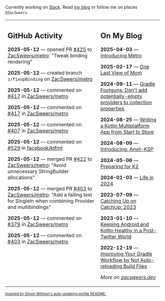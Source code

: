 Currently working on [Slack](https://slack.com/). Read [my blog](https://zacsweers.dev/) or follow me on places `@ZacSweers`.

<table><tr><td valign="top" width="60%">

## GitHub Activity
<!-- githubActivity starts -->
**2025-05-12** — opened PR [#425](https://github.com/ZacSweers/metro/pull/425) to [ZacSweers/metro](https://github.com/ZacSweers/metro): "Tweak binding rendering"

**2025-05-12** — created branch `z/fixupBinding` on [ZacSweers/metro](https://github.com/ZacSweers/metro)

**2025-05-12** — commented on [#417](https://github.com/ZacSweers/metro/pull/417#issuecomment-2873687784) in [ZacSweers/metro](https://github.com/ZacSweers/metro)

**2025-05-12** — commented on [#417](https://github.com/ZacSweers/metro/pull/417#issuecomment-2873639909) in [ZacSweers/metro](https://github.com/ZacSweers/metro)

**2025-05-12** — commented on [#407](https://github.com/ZacSweers/metro/pull/407#issuecomment-2873501383) in [ZacSweers/metro](https://github.com/ZacSweers/metro)

**2025-05-12** — commented on [#529](https://github.com/facebook/ktfmt/issues/529#issuecomment-2873405691) in [facebook/ktfmt](https://github.com/facebook/ktfmt)

**2025-05-12** — merged PR [#422](https://github.com/ZacSweers/metro/pull/422) to [ZacSweers/metro](https://github.com/ZacSweers/metro): "Avoid unnecessary StringBuilder allocations"

**2025-05-12** — merged PR [#403](https://github.com/ZacSweers/metro/pull/403) to [ZacSweers/metro](https://github.com/ZacSweers/metro): "Add a failing test for SingleIn when combining Provider and multibindings"

**2025-05-12** — commented on [#379](https://github.com/ZacSweers/metro/issues/379#issuecomment-2871321556) in [ZacSweers/metro](https://github.com/ZacSweers/metro)

**2025-05-12** — commented on [#403](https://github.com/ZacSweers/metro/pull/403#issuecomment-2871283907) in [ZacSweers/metro](https://github.com/ZacSweers/metro)
<!-- githubActivity ends -->
</td><td valign="top" width="40%">

## On My Blog
<!-- blog starts -->
**2025-04-03** — [Introducing Metro](https://www.zacsweers.dev/introducing-metro/)

**2025-02-17** — [One Last View of Mom](https://www.zacsweers.dev/one-last-view-of-mom/)

**2024-09-11** — [Gradle Footguns: Don't add potentially-empty providers to collection properties](https://www.zacsweers.dev/gradle-footgun-adding-empty-providers-to-collection-properties/)

**2024-08-25** — [Writing a Kotlin Multiplatform App from Start to Store](https://www.zacsweers.dev/writing-a-kotlin-multiplatform-app-from-start-to-store/)

**2024-08-09** — [Introducing: Anvil-KSP](https://www.zacsweers.dev/introducing-anvil-ksp/)

**2024-05-06** — [Preparing for K2](https://www.zacsweers.dev/preparing-for-k2/)

**2024-01-03** — [Life in 2024](https://www.zacsweers.dev/life-in-2024/)

**2023-07-09** — [Catching Up on CatchUp: 2023](https://www.zacsweers.dev/catching-up-on-catchup-2023/)

**2023-01-10** — [Keeping Android and Kotlin Healthy in a Post-Twitter World](https://www.zacsweers.dev/keeping-android-healthy/)

**2022-12-19** — [Improving Your Gradle Workflow by Not Auto-reloading Build Files](https://www.zacsweers.dev/improving-your-workflow-by-not-auto-reloading-build-files/)
<!-- blog ends -->
_More on [zacsweers.dev](https://zacsweers.dev/)_
</td></tr></table>

<sub><a href="https://simonwillison.net/2020/Jul/10/self-updating-profile-readme/">Inspired by Simon Willison's auto-updating profile README.</a></sub>